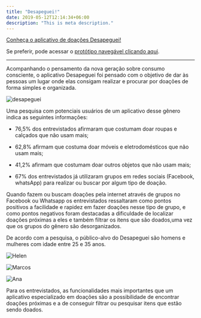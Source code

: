 ```yaml
---
title: "Desapeguei!"
date: 2019-05-12T12:14:34+06:00
description: "This is meta description."
---
```

[Conheça o aplicativo de doações Desapeguei!](https://www.figma.com/file/JiCXOQRkLYc9hIG25PO1QG/Desapeguei?node-id=0%3A1)

Se preferir, pode acessar o [protótipo navegável clicando aqui](https://www.figma.com/proto/JiCXOQRkLYc9hIG25PO1QG/Desapeguei?node-id=74%3A141&scaling=scale-down).

---

Acompanhando o pensamento da nova geração sobre consumo consciente, o aplicativo Desapeguei foi pensado com o objetivo de dar às pessoas um lugar onde elas consigam realizar e procurar por doações de forma simples e organizada.

![desapeguei](/images/portfolio/Mokcup-desapeguei.jpg)

Uma pesquisa com potenciais usuários de um aplicativo desse gênero indica as seguintes informações:

* 76,5% dos entrevistados afirmaram que costumam doar roupas e calçados que não usam mais;

* 62,8% afirmam que costuma doar móveis e eletrodomésticos que não usam mais;

* 41,2% afirmam que costumam doar outros objetos que não usam mais;

* 67% dos entrevistados já utilizaram grupos em redes sociais (Facebook, whatsApp) para realizar ou buscar por algum tipo de doação.

Quando fazem ou buscam doações pela internet através de grupos no Facebook ou Whatsapp os entrevistados ressaltaram como pontos positivos a facilidade e rapidez em fazer doações nesse tipo de grupo, e como pontos negativos foram destacadas a dificuldade de localizar doações próximas a eles e também filtrar os itens que são doados,uma vez que os grupos do gênero são desorganizados.

De acordo com a pesquisa, o público-alvo do Desapeguei são homens e mulheres com idade entre 25 e 35 anos.

![Helen](/images/portfolio/Helen-miranda.jpg)

![Marcos](/images/portfolio/Marcos-Coutinho.jpg)

![Ana](/images/portfolio/Ana-figueiredo.jpg)

Para os entrevistados, as funcionalidades mais importantes que um aplicativo especializado em doações são a possibilidade de encontrar doações próximas e a de conseguir filtrar ou pesquisar itens que estão sendo doados.